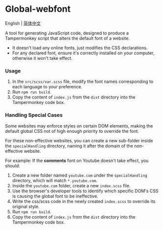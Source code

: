 # Global-webfont
English | [简体中文](./README.zh-hans.md)  

A tool for generating JavaScript code, designed to produce a Tampermonkey script that alters the default font of a website.
+ It doesn't load any online fonts, just modifies the CSS declarations.
+ For any declared font, ensure it's correctly installed on your computer, otherwise it won't take effect.

### Usage
1. In the `src/scss/var.scss` file, modify the font names corresponding to each language to your preference.
2. Run `npm run build`.
3. Copy the content of `index.js` from the `dist` directory into the Tampermonkey code box.

### Handling Special Cases
Some websites may enforce styles on certain DOM elements, making the default global CSS not of high enough priority to override the font.

For these non-effective websites, you can create a new sub-folder inside the `specialHandling` directory, naming it after the domain of the non-effective website.

For example: If the **comments** font on Youtube doesn't take effect, you should:
1. Create a new folder named `youtube.com` under the `specialHandling` directory, which will match `*.youtube.com`.
2. Inside the `youtube.com` folder, create a new `index.scss` file.
3. Use the browser's developer tools to identify which specific DOM's CSS is causing the global font to be ineffective.
4. Write the css/scss code in the newly created `index.scss` to override its original style.
5. Run `npm run build`.
6. Copy the content of `index.js` from the `dist` directory into the Tampermonkey code box.
